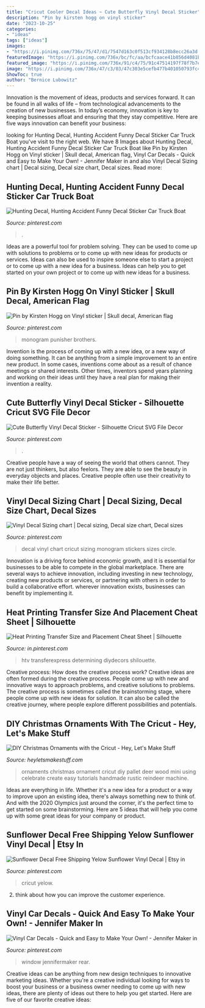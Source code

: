 ```yaml
---
title: "Cricut Cooler Decal Ideas ~ Cute Butterfly Vinyl Decal Sticker"
description: "Pin by kirsten hogg on vinyl sticker"
date: "2023-10-25"
categories:
- "ideas"
tags: ["ideas"]
images:
- "https://i.pinimg.com/736x/75/47/d1/7547d163c0f513cf934128b8ecc26a3d.jpg"
featuredImage: "https://i.pinimg.com/736x/bc/fc/aa/bcfcaace41b856d4081ba90d67f8eaf8.jpg"
featured_image: "https://i.pinimg.com/736x/91/c4/75/91c47514197f78f7b7eb0403180bd1b5.jpg"
image: "https://i.pinimg.com/736x/47/c3/03/47c303e5cefb477b401050793fc41a9b.jpg"
ShowToc: true
author: "Bernice Lubowitz"
---
```



Innovation is the movement of ideas, products and services forward. It can be found in all walks of life – from technological advancements to the creation of new businesses. In today’s economy, innovation is key to keeping businesses afloat and ensuring that they stay competitive. Here are five ways innovation can benefit your business: 

	

		
looking for Hunting Decal, Hunting Accident Funny Decal Sticker Car Truck Boat you've visit to the right web. We have 8 Images about Hunting Decal, Hunting Accident Funny Decal Sticker Car Truck Boat like Pin by Kirsten Hogg on Vinyl sticker | Skull decal, American flag, Vinyl Car Decals - Quick and Easy to Make Your Own! - Jennifer Maker in and also Vinyl Decal Sizing chart | Decal sizing, Decal size chart, Decal sizes. Read more:
		
    
## Hunting Decal, Hunting Accident Funny Decal Sticker Car Truck Boat

<img loading=lazy src="https://i.pinimg.com/736x/47/c3/03/47c303e5cefb477b401050793fc41a9b.jpg" onerror="this.onerror=null;this.src='https://tse2.mm.bing.net/th?id=OIP.PKMz4KOjZc23hvQ_RgJLfQHaFs&amp;pid=15.1';" alt="Hunting Decal, Hunting Accident Funny Decal Sticker Car Truck Boat">

_Source: pinterest.com_

>. 

	

Ideas are a powerful tool for problem solving. They can be used to come up with solutions to problems or to come up with new ideas for products or services. Ideas can also be used to inspire someone else to start a project or to come up with a new idea for a business. Ideas can help you to get started on your own project or to come up with new ideas for a business.

    
## Pin By Kirsten Hogg On Vinyl Sticker | Skull Decal, American Flag

<img loading=lazy src="https://i.pinimg.com/736x/bc/fc/aa/bcfcaace41b856d4081ba90d67f8eaf8.jpg" onerror="this.onerror=null;this.src='https://tse3.mm.bing.net/th?id=OIP.vzPNPyK0QyikZy_njsuZtgHaLg&amp;pid=15.1';" alt="Pin by Kirsten Hogg on Vinyl sticker | Skull decal, American flag">

_Source: pinterest.com_

>monogram punisher brothers. 

	

Invention is the process of coming up with a new idea, or a new way of doing something. It can be anything from a simple improvement to an entire new product. In some cases, inventions come about as a result of chance meetings or shared interests. Other times, inventors spend years planning and working on their ideas until they have a real plan for making their invention a reality.

    
## Cute Butterfly Vinyl Decal Sticker - Silhouette Cricut SVG File Decor

<img loading=lazy src="https://i.pinimg.com/736x/91/c4/75/91c47514197f78f7b7eb0403180bd1b5.jpg" onerror="this.onerror=null;this.src='https://tse3.mm.bing.net/th?id=OIP.2-7HthkvCiJ_fnvXcXBrdwHaHa&amp;pid=15.1';" alt="Cute Butterfly Vinyl Decal Sticker - Silhouette Cricut SVG File Decor">

_Source: pinterest.com_

>. 

	

Creative people have a way of seeing the world that others cannot. They are not just thinkers, but also feelors. They are able to see the beauty in everyday objects and places. Creative people often use their creativity to make their life better.

    
## Vinyl Decal Sizing Chart | Decal Sizing, Decal Size Chart, Decal Sizes

<img loading=lazy src="https://i.pinimg.com/736x/96/51/05/965105fcd1965f72cf33e1df25c5ae24.jpg" onerror="this.onerror=null;this.src='https://tse3.mm.bing.net/th?id=OIP.0eBiu7YUXZjsBjJTWk6WYwHaLH&amp;pid=15.1';" alt="Vinyl Decal Sizing chart | Decal sizing, Decal size chart, Decal sizes">

_Source: pinterest.com_

>decal vinyl chart cricut sizing monogram stickers sizes circle. 

	

Innovation is a driving force behind economic growth, and it is essential for businesses to be able to compete in the global marketplace. There are several ways to achieve innovation, including investing in new technology, creating new products or services, or partnering with others in order to build a collaborative effort. wherever innovation exists, businesses can benefit by implementing it.

    
## Heat Printing Transfer Size And Placement Cheat Sheet | Silhouette

<img loading=lazy src="https://i.pinimg.com/736x/46/eb/da/46ebda2ce0361d9e093bf3ed1ad9fd80.jpg" onerror="this.onerror=null;this.src='https://tse2.mm.bing.net/th?id=OIP.bm7ny4ammrktrw5aISSpxQHaM9&amp;pid=15.1';" alt="Heat Printing Transfer Size and Placement Cheat Sheet | Silhouette">

_Source: in.pinterest.com_

>htv transferexpress determining diydecors shilouette. 

	

Creative process: How does the creative process work?
Creative ideas are often formed during the creative process. People come up with new and innovative ways to approach problems, and creative solutions to problems. The creative process is sometimes called the brainstorming stage, where people come up with new ideas for solution. It can also be called the creative journey, where people explore different possibilities and potentials.

    
## DIY Christmas Ornaments With The Cricut - Hey, Let&#039;s Make Stuff

<img loading=lazy src="https://i1.wp.com/heyletsmakestuff.com/wp-content/uploads/2017/11/Deer.jpg?resize=650%2C980&amp;ssl=1" onerror="this.onerror=null;this.src='https://tse1.mm.bing.net/th?id=OIP.rMM6NoR2ttYzsJ7dIh1w1wHaLK&amp;pid=15.1';" alt="DIY Christmas Ornaments with the Cricut - Hey, Let&#039;s Make Stuff">

_Source: heyletsmakestuff.com_

>ornaments christmas ornament cricut diy pallet deer wood mini using celebrate create easy tutorials handmade rustic reindeer machine. 

	

Ideas are everything in life. Whether it's a new idea for a product or a way to improve upon an existing idea, there's always something new to think of. And with the 2020 Olympics just around the corner, it's the perfect time to get started on some brainstorming. Here are 5 ideas that will help you come up with some great ideas for your company or product.

    
## Sunflower Decal Free Shipping Yelow Sunflower Vinyl Decal | Etsy In

<img loading=lazy src="https://i.pinimg.com/736x/75/47/d1/7547d163c0f513cf934128b8ecc26a3d.jpg" onerror="this.onerror=null;this.src='https://tse4.mm.bing.net/th?id=OIP.AXNoIJbvJtAfTfaX0zGqkAHaJ6&amp;pid=15.1';" alt="Sunflower Decal Free Shipping Yelow Sunflower Vinyl Decal | Etsy in">

_Source: pinterest.com_

>cricut yelow. 

	

2. think about how you can improve the customer experience.

    
## Vinyl Car Decals - Quick And Easy To Make Your Own! - Jennifer Maker In

<img loading=lazy src="https://i.pinimg.com/736x/74/f7/60/74f760c7ea5ff0a5d5a5f1276c706d5c.jpg" onerror="this.onerror=null;this.src='https://tse4.mm.bing.net/th?id=OIP.59nV_lA0owk2kKFgH304qgHaEf&amp;pid=15.1';" alt="Vinyl Car Decals - Quick and Easy to Make Your Own! - Jennifer Maker in">

_Source: pinterest.com_

>window jennifermaker rear. 

	

Creative ideas can be anything from new design techniques to innovative marketing ideas. Whether you're a creative individual looking for ways to boost your business or a business owner needing to come up with new ideas, there are plenty of ideas out there to help you get started. Here are five of our favorite creative ideas: 

